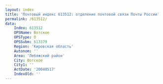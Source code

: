 ```yaml
---
layout: index
title: 'Почтовый индекс 613512: отделение почтовой связи Почты России'
permalink: /613512/
data:
    Index: 613512
    OPSName: Вотское
    OPSType: О
    OPSSubm: 613379
    Region: 'Кировская область'
    Autonom: ''
    Area: 'Лебяжский район'
    City: Вотское
    City1: ''
    ActDate: '20040517'
    IndexOld: ''
---
```


